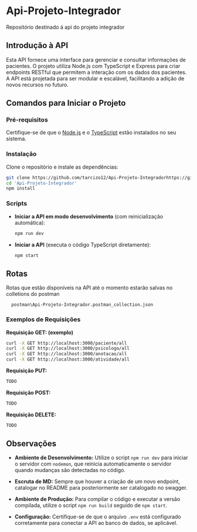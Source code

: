 # Api-Projeto-Integrador
Repositório destinado á api do projeto integrador

## Introdução à API

Esta API fornece uma interface para gerenciar e consultar informações de pacientes. O projeto utiliza Node.js com TypeScript e Express para criar endpoints RESTful que permitem a interação com os dados dos pacientes. A API está projetada para ser modular e escalável, facilitando a adição de novos recursos no futuro.

## Comandos para Iniciar o Projeto

### Pré-requisitos

Certifique-se de que o [Node.js](https://nodejs.org/) e o [TypeScript](https://www.typescriptlang.org/) estão instalados no seu sistema.

### Instalação

Clone o repositório e instale as dependências:

```bash
git clone https://github.com/tarcizo12/Api-Projeto-Integradorhttps://github.com/tarcizo12/Api-Projeto-Integrador
cd 'Api-Projeto-Integrador'
npm install
```

### Scripts

- **Iniciar a API em modo desenvolvimento** (com reinicialização automática):

  ```bash
  npm run dev
  ```

- **Iniciar a API** (executa o código TypeScript diretamente):

  ```bash
  npm start
  ```

## Rotas
Rotas que estão disponíveis na API até o momento estarão salvas no colletions do postman 
  ```Path
    postman\Api-Projeto-Integrador.postman_collection.json
  ```


### Exemplos de Requisições
**Requisição GET: (exemplo)**

```bash
curl -X GET http://localhost:3000/paciente/all
curl -X GET http://localhost:3000/psicologo/all
curl -X GET http://localhost:3000/anotacao/all
curl -X GET http://localhost:3000/atividade/all
```

**Requisição PUT:**

```bash
TODO
```

**Requisição POST:**

```bash
TODO
```

**Requisição DELETE:**

```bash
TODO
```


## Observações
- **Ambiente de Desenvolvimento:** Utilize o script `npm run dev` para iniciar o servidor com `nodemon`, que reinicia automaticamente o servidor quando mudanças são detectadas no código.

- **Escruta de MD:** Sempre que houver a criação de um novo endpoint, catalogar no README para posteriormente ser catalogado no swagger. 

- **Ambiente de Produção:** Para compilar o código e executar a versão compilada, utilize o script `npm run build` seguido de `npm start`.

- **Configuração:** Certifique-se de que o arquivo `.env` está configurado corretamente para conectar a API ao banco de dados, se aplicável.


